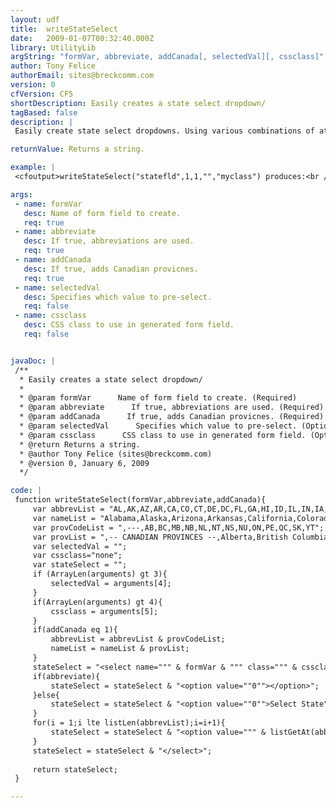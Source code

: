 ```yaml
---
layout: udf
title:  writeStateSelect
date:   2009-01-07T00:32:40.000Z
library: UtilityLib
argString: "formVar, abbreviate, addCanada[, selectedVal][, cssclass]"
author: Tony Felice
authorEmail: sites@breckcomm.com
version: 0
cfVersion: CF5
shortDescription: Easily creates a state select dropdown/
tagBased: false
description: |
 Easily create state select dropdowns. Using various combinations of attributes, you can create full-text state names, abbreviated names, add Canadian provinces, specify a selected value, or define a css class for the field to use

returnValue: Returns a string.

example: |
 <cfoutput>writeStateSelect("statefld",1,1,"","myclass") produces:<br /> #writeStateSelect("statefld",1,1,"","myclass")#</cfoutput>

args:
 - name: formVar
   desc: Name of form field to create.
   req: true
 - name: abbreviate
   desc: If true, abbreviations are used.
   req: true
 - name: addCanada
   desc: If true, adds Canadian provicnes.
   req: true
 - name: selectedVal
   desc: Specifies which value to pre-select.
   req: false
 - name: cssclass
   desc: CSS class to use in generated form field.
   req: false


javaDoc: |
 /**
  * Easily creates a state select dropdown/
  * 
  * @param formVar      Name of form field to create. (Required)
  * @param abbreviate      If true, abbreviations are used. (Required)
  * @param addCanada      If true, adds Canadian provicnes. (Required)
  * @param selectedVal      Specifies which value to pre-select. (Optional)
  * @param cssclass      CSS class to use in generated form field. (Optional)
  * @return Returns a string. 
  * @author Tony Felice (sites@breckcomm.com) 
  * @version 0, January 6, 2009 
  */

code: |
 function writeStateSelect(formVar,abbreviate,addCanada){
     var abbrevList = "AL,AK,AZ,AR,CA,CO,CT,DE,DC,FL,GA,HI,ID,IL,IN,IA,KS,KY,LA,ME,MD,MA,MI,MN,MS,MO,MT,NE,NV,NH,NJ,NM,NY,NC,ND,OH,OK,OR,PA,RI,SC,SD,TN,TX,UT,VT,VA,WA,WV,WI,WY";
     var nameList = "Alabama,Alaska,Arizona,Arkansas,California,Colorado,Connecticut,Delaware,District of Columbia,Florida,Georgia,Hawaii,Idaho,Illinois,Indiana,Iowa,Kansas,Kentucky,Louisiana,Maine,Maryland,Massachusetts,Michigan,Minnesota,Mississippi,Missouri,Montana,Nebraska,Nevada,New Hampshire,New Jersey,New Mexico,New York,North Carolina,North Dakota,Ohio,Oklahoma,Oregon,Pennsylvania,Rhode Island,South Carolina,South Dakota,Tennessee,Texas,Utah,Vermont,Virginia,Washington,West Virginia,Wisconsin,Wyoming";
     var provCodeList = ",---,AB,BC,MB,NB,NL,NT,NS,NU,ON,PE,QC,SK,YT";
     var provList = ",-- CANADIAN PROVINCES --,Alberta,British Columbia,Manitoba,New Brunswick,Newfoundland and Labrador,Northwest Territories,Nova Scotia,Nunavut,Ontario,Prince Edward Island,Quebec,Saskatchewan,Yukon";
     var selectedVal = "";
     var cssclass="none";
     var stateSelect = "";
     if (ArrayLen(arguments) gt 3){
         selectedVal = arguments[4];
     }
     if(ArrayLen(arguments) gt 4){
         cssclass = arguments[5];
     }
     if(addCanada eq 1){
         abbrevList = abbrevList & provCodeList;
         nameList = nameList & provList;
     }
     stateSelect = "<select name=""" & formVar & """ class=""" & cssclass & """>";
     if(abbreviate){
         stateSelect = stateSelect & "<option value=""0""></option>";
     }else{
         stateSelect = stateSelect & "<option value=""0"">Select State" & iif(addCanada eq 1,DE(" or Province"),DE("")) & "</option>";
     }
     for(i = 1;i lte listLen(abbrevList);i=i+1){
         stateSelect = stateSelect & "<option value=""" & listGetAt(abbrevList,i) & """ " & iif(selectedVal eq listGetAt(abbrevList,i),DE("selected"),DE("")) & ">" & iif(abbreviate eq 1,DE(listGetAt(abbrevList,i)),DE(listGetAt(nameList,i)))  & "</option>";
     }
     stateSelect = stateSelect & "</select>";
     
     return stateSelect;
 }

---
```


